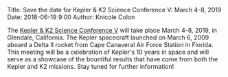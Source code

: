 Title: Save the date for Kepler & K2 Science Conference V: March 4-8, 2019
Date: 2018-06-19 9:00
Author: Knicole Colon

The <a href='../scicon-2019/index.html'> Kepler & K2 Science Conference V</a> will take place March 4-8, 2019,
in Glendale, California. The Kepler spacecraft launched on March 6,
2009 aboard a Delta II rocket from Cape Canaveral Air Force Station in
Florida. This meeting will be a celebration of Kepler's 10 years in
space and will serve as a showcase of the bountiful results that have come from both the Kepler
and K2 missions. Stay tuned for further information!
